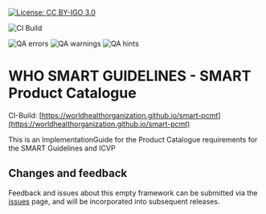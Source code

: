 [![License: CC BY-IGO 3.0](https://licensebuttons.net/l/by-nc/3.0/igo/80x15.png)](https://creativecommons.org/licenses/by/3.0/igo)

<!--badges-->
![CI Build](https://img.shields.io/github/actions/workflow/status/WorldHealthOrganization/smart-pcmt/ghbuild.yml)  
   
![QA errors](https://img.shields.io/badge/dynamic/json?url=https%3A%2F%2FWorldHealthOrganization.github.io%2Fsmart-pcmt%2Fqa.json&query=%24.errs&logoColor=red&label=QA%20errors&color=yellow)
![QA warnings](https://img.shields.io/badge/dynamic/json?url=https%3A%2F%2FWorldHealthOrganization.github.io%2Fsmart-pcmt%2Fqa.json&query=%24.warnings&logoColor=orange&label=QA%20warnings&color=yellow)
![QA hints](https://img.shields.io/badge/dynamic/json?url=https%3A%2F%2FWorldHealthOrganization.github.io%2Fsmart-pcmt%2Fqa.json&query=%24.hints&logoColor=yellow&label=QA%20hints&color=yellow)
<!--/badges-->

# WHO SMART GUIDELINES - SMART Product Catalogue

CI-Build: [https://worldhealthorganization.github.io/smart-pcmt](https://worldhealthorganization.github.io/smart-pcmt)

This is an ImplementationGuide for the Product Catalogue requirements for the SMART Guidelines and ICVP

## Changes and feedback
 
Feedback and issues about this empty framework can be submitted via the [issues](issues) page, and will be incorporated into subsequent releases.
 
